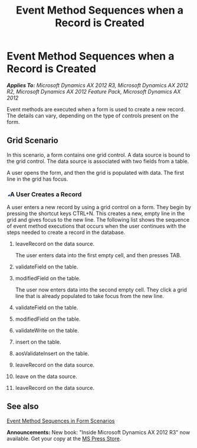 ﻿---
title: Event Method Sequences when a Record is Created
TOCTitle: Event Method Sequences when a Record is Created
ms:assetid: 2e042a8a-8cdc-4121-b35b-992f27547a4e
ms:mtpsurl: https://msdn.microsoft.com/en-us/library/Aa592877(v=AX.60)
ms:contentKeyID: 35241948
ms.date: 05/18/2015
mtps_version: v=AX.60
---

# Event Method Sequences when a Record is Created 


_**Applies To:** Microsoft Dynamics AX 2012 R3, Microsoft Dynamics AX 2012 R2, Microsoft Dynamics AX 2012 Feature Pack, Microsoft Dynamics AX 2012_

Event methods are executed when a form is used to create a new record. The details can vary, depending on the type of controls present on the form.

## Grid Scenario

In this scenario, a form contains one grid control. A data source is bound to the grid control. The data source is associated with two fields from a table.

A user opens the form, and then the grid is populated with data. The first line in the grid has focus.

### ![Aa592877.collapse\_all(en-us,AX.60).gif](images/Gg863931.collapse_all(en-us,AX.60).gif "Aa592877.collapse_all(en-us,AX.60).gif")A User Creates a Record

A user enters a new record by using a grid control on a form. They begin by pressing the shortcut keys CTRL+N. This creates a new, empty line in the grid and gives focus to the new line. The following list shows the sequence of event method executions that occurs when the user continues with the steps needed to create a record in the database.

1.  leaveRecord on the data source.
    
    The user enters data into the first empty cell, and then presses TAB.

2.  validateField on the table.

3.  modifiedField on the table.
    
    The user now enters data into the second empty cell. They click a grid line that is already populated to take focus from the new line.

4.  validateField on the table.

5.  modifiedField on the table.

6.  validateWrite on the table.

7.  insert on the table.

8.  aosValidateInsert on the table.

9.  leaveRecord on the data source.

10. leave on the data source.

11. leaveRecord on the data source.

## See also

[Event Method Sequences in Form Scenarios](event-method-sequences-in-form-scenarios.md)

  
**Announcements:** New book: "Inside Microsoft Dynamics AX 2012 R3" now available. Get your copy at the [MS Press Store](https://www.microsoftpressstore.com/store/inside-microsoft-dynamics-ax-2012-r3-9780735685109).

